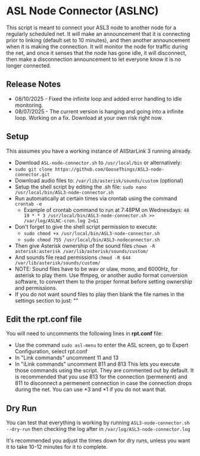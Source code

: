 # ASL Node Connector (ASLNC) 
 This script is meant to connect your ASL3 node to another node for a regularly scheduled net. It will make an announcement that it is connecting prior to linking (default set to 10 minutes), and then another announcement when it is making the connection. It will monitor the node for traffic during the net, and once it senses that the node has gone idle, it will disconnect, then make a disconnection announcement to let everyone know it is no longer connected.
 ## Release Notes
 * 08/10/2025 - Fixed the infinite loop and added error handling to idle monitoring.
 * 08/07/2025 - The current version is hanging and going into a infinite loop. Working on a fix. Download at your own risk right now.

 ## Setup
 This assumes you have a working instance of AllStarLink 3 running already.
 * Download ```ASL-node-connector.sh``` to ```/usr/local/bin``` or alternatively:
 * ```sudo git clone https://github.com/GooseThings/ASL3-node-connector.git```
 * Download audio files to: ```/var/lib/asterisk/sounds/custom``` (optional)
 * Setup the shell script by editing the .sh file: ```sudo nano /usr/local/bin/ASL3-node-connector.sh```
 * Run automatically at certain times via crontab using the command ```crontab -e```
   * Example of crontab command to run at 7:48PM on Wednesdays: ```48 19 * * 3 /usr/local/bin/ASL3-node-connector.sh >> /var/log/ASLNC-cron.log 2>&1```
 * Don't forget to give the shell script permission to execute:
   * ```sudo chmod +x /usr/local/bin/ASL3-node-connector.sh```
   * ```sudo chmod 755 /usr/local/bin/ASL3-nodeconnector.sh```
 * Then give Asterisk ownership of the sound files ```chown -R asterisk:asterisk /var/lib/asterisk/sounds/custom/```
 * And sounds file read permissions ```chmod -R 644 /var/lib/asterisk/sounds/custom/```
 * NOTE: Sound files have to be wav or ulaw, mono, and 6000Hz, for asterisk to play them. Use ffmpeg, or another audio format conversion software, to convert them to the proper format before setting ownership and permissions.
 * If you do not want sound files to play then blank the file names in the settings section to just: ""
## Edit the rpt.conf file
You will need to uncomments the following lines in **rpt.conf** file:
 * Use the command ```sudo asl-menu``` to enter the ASL screen, go to Expert Configuration, select rpt.conf
 * In "Link commands" uncomment 11 and 13
 * In "iLink commands" uncomment 811 and 813
This lets you execute those commands using the script. They are commented out by default.
It is recommended that you use 813 for the connection (permenent) and 811 to disconnect a permenent connection in case the connection drops during the net.
You can use *3 and *1 if you do not want that.
 ## Dry Run
 You can test that everything is working by running ```ASL3-node-connector.sh --dry-run``` then checking the log after in ```/var/log/ASL3-node-connector.log```
 
 It's recommended you adjust the times down for dry runs, unless you want it to take 10-12 minutes for it to complete.

